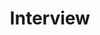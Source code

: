 ---
title: Interview
description: 面经
image: interview.jpg

# Badge style
style:
    background: "LightBlue"
    color: "#fff"
---